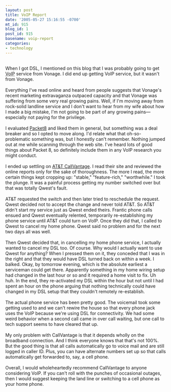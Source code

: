 ```yaml
---
layout: post
title: VoIP Report
date: '2005-05-27 15:16:55 -0700'
mt_id: 915
blog_id: 1
post_id: 915
basename: voip-report
categories:
- technology
---
```

<br />When I got DSL, I mentioned on this blog that I was probably going to get <acronym title="Voice Over Internet Protocol">VoIP</acronym> service from Vonage. I did end up getting VoIP service, but it wasn't from Vonage.<br /><br />Everything I've read online and heard from people suggests that Vonage's recent marketing extravaganza outpaced capacity and that Vonage was suffering from some very real growing pains. Well, if I'm moving away from rock-solid landline service and I don't want to hear from my wife about how I made a big mistake, I'm not going to be part of any growing pains&#x2014;especially not paying for the privilege.<br /><br />I evaluated <a href="http://www.packet8.com/">Packet8</a> and liked them in general, but something was a deal breaker and so I opted to move along. I'd relate what that oh-so-problematic something was, but I honestly can't remember. Nothing jumped out at me while scanning through the web site. I've heard lots of good things about Packet 8, so definitely include them in any VoIP research you might conduct.<br /><br />I ended up settling on <a href="http://www.usa.att.com/callvantage/">AT&amp;T CallVantage</a>. I read their site and reviewed the online reports only for the sake of thoroughness. The more I read, the more certain things kept cropping up: "stable," "feature-rich," "worthwhile." I took the plunge. It was a painful process getting my number switched over but that was totally Qwest's fault.<br /><br />AT&amp;T requested the switch and then later tried to reschedule the request. Qwest decided not to accept the change and never told AT&amp;T. So AT&amp;T didn't start my service just as Qwest ended theirs. Frantic phone calls ensued and Qwest eventually relented, temporarily re-establishing my phone service until AT&amp;T could turn on VoIP. Once they did that, I called to Qwest to cancel my home phone. Qwest said no problem and for the next two days all was well.<br /><br />Then Qwest decided that, in cancelling my home phone service, I actually wanted to cancel my DSL too. Of course. Why would I actually want to use Qwest for anything? When I pressed them on it, they conceded that I was in the right and that they would have DSL turned back on within a week. I balked. Okay, by tomorrow evening, which is the absolute earliest a serviceman could get there. Apparently something in my home wiring setup had changed in the last hour or so and it required a home visit to fix. Uh huh. In the end, they re-activated my DSL within the hour but not until I had spent an hour on the phone arguing that nothing technically could have changed in my DSL setup that they couldn't remotely re-establish.<br /><br />The actual phone service has been pretty good. The voicemail took some getting used to and we can't rewire the house so that every phone jack uses the VoIP because we're using DSL for connectivity. We had some weird behavior when a second call came in over call waiting, but one call to tech support seems to have cleared that up.<br /><br />My only problem with CallVantage is that it depends wholly on the broadband connection. And I think everyone knows that that's not 100%. But the good thing is that all calls automatically go to voice mail and are still logged in caller ID. Plus, you can have alternate numbers set up so that calls automatically get forwarded to, say, a cell phone.<br /><br />Overall, I would wholeheartedly recommend CallVantage to anyone considering VoIP. If you can't roll with the punches of occasional outages, then I would suggest keeping the land line or switching to a cell phone as your home phone.<br /><br /><br />
